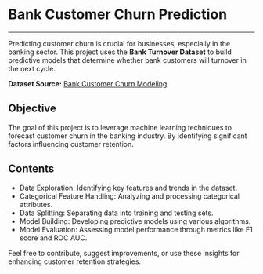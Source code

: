 # Bank Customer Churn Prediction

---

Predicting customer churn is crucial for businesses, especially in the banking sector. This project uses the **Bank Turnover Dataset** to build predictive models that determine whether bank customers will turnover in the next cycle.

**Dataset Source:** [Bank Customer Churn Modeling](https://www.kaggle.com/datasets/barelydedicated/bank-customer-churn-modeling)

## Objective

The goal of this project is to leverage machine learning techniques to forecast customer churn in the banking industry. By identifying significant factors influencing customer retention.

## Contents

- Data Exploration: Identifying key features and trends in the dataset.
- Categorical Feature Handling: Analyzing and processing categorical attributes.
- Data Splitting: Separating data into training and testing sets.
- Model Building: Developing predictive models using various algorithms.
- Model Evaluation: Assessing model performance through metrics like F1 score and ROC AUC.

Feel free to contribute, suggest improvements, or use these insights for enhancing customer retention strategies.
